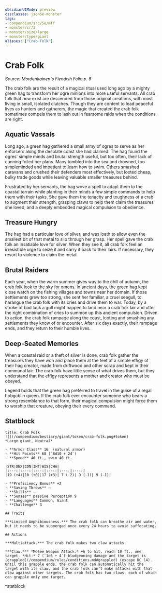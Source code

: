 ```yaml
---
obsidianUIMode: preview
cssclasses: json5e-monster
tags:
- compendium/src/5e/mff
- monster/cr/3
- monster/size/large
- monster/type/giant
aliases: ["Crab Folk"]
---
```

# Crab Folk
*Source: Mordenkainen's Fiendish Folio p. 6*  

The crab folk are the result of a magical ritual used long ago by a mighty green hag to transform her ogre minions into more useful servants. All crab folk that now exist are descended from those original creations, with most living in small, isolated clutches. Though they are content to lead peaceful lives as hunters and gatherers, the magic that created the crab folk sometimes compels them to lash out in fearsome raids when the conditions are right.

## Aquatic Vassals

Long ago, a green hag gathered a small army of ogres to serve as her enforcers along the desolate coast she had claimed. The hag found the ogres' simple minds and brutal strength useful, but too often, their lack of cunning foiled her plans. Many tumbled into the sea and drowned, too simpleminded and impatient to learn how to swim. Others smashed caravans and crushed their defenders most effectively, but looted cheap, bulky trade goods while leaving valuable smaller treasures behind.

Frustrated by her servants, the hag wove a spell to adapt them to the coastal terrain while planting in their minds a few simple commands to help them with their tasks. She gave them the tenacity and toughness of a crab to augment their strength, grasping claws to help them claim the treasures she loved, and a deeply embedded magical compulsion to obedience.

## Treasure Hungry

The hag had a particular love of silver, and was loath to allow even the smallest bit of that metal to slip through her grasp. Her spell gave the crab folk an insatiable love for silver. When they see it, all crab folk feel an irresistible urge to seize it and carry it back to their lairs. If necessary, they resort to violence to claim the metal.

## Brutal Raiders

Each year, when the warm summer gives way to the chill of autumn, the crab folk look to the sky for omens. In ancient days, the green hag kept close watch on the fishing villages and towns near her domain. If those settlements grew too strong, she sent her familiar, a cruel seagull, to harangue the crab folk with its cries and drive them to war. Today, by a stroke of bad luck a gull might happen to land near a crab folk lair and utter the right combination of cries to summon up this ancient compulsion. Driven to action, the crab folk rampage along the coast, looting and smashing any settlements they know of or encounter. After six days exactly, their rampage ends, and they return to their humble lives.

## Deep-Seated Memories

When a coastal raid or a theft of silver is done, crab folk gather the treasures they have won and place them at the feet of a simple effigy of their hag creator, made from driftwood and other scrap and kept in their communal lair. The crab folk have little sense of what drives them, but they understand that the effigy represents a mother and creator who must be obeyed.

Legend holds that the green hag preferred to travel in the guise of a regal hobgoblin queen. If the crab folk ever encounter someone who bears a strong resemblance to that form, their magical compulsion might force them to worship that creature, obeying their every command.

## Statblock

```ad-statblock
title: Crab Folk
![](/compendium/bestiary/giant/token/crab-folk.png#token)
*Large giant, Neutral*

- **Armor Class** 16  (natural armor)
- **Hit Points** 68 (`8d10 + 24`)
- **Speed** 40 ft., swim 40 ft.

|STR|DEX|CON|INT|WIS|CHA|
|:---:|:---:|:---:|:---:|:---:|:---:|
|19 (+4)|10 (+0)|17 (+3)| 7 (-2)| 9 (-1)| 9 (-1)|

- **Proficiency Bonus** +2
- **Saving Throws** ⏤
- **Skills** ⏤
- **Senses** passive Perception 9
- **Languages** Common, Giant
- **Challenge** 3

## Traits

***Limited Amphibiousness.*** The crab folk can breathe air and water, but it needs to be submerged once every 24 hours to avoid suffocating.

## Actions

***Multiattack.*** The crab folk makes two claw attacks.

***Claw.*** *Melee Weapon Attack:* +6 to hit, reach 10 ft., one target. *Hit:* 7 (`1d6 + 4`) bludgeoning damage and the target is [grappled](/compendium/rules/conditions.md#grappled) (escape DC 14). Until this grapple ends, the crab folk can automatically hit the target with its claw, and the crab folk can't make attacks with that claw against other targets. The crab folk has two claws, each of which can grapple only one target.
```
^statblock